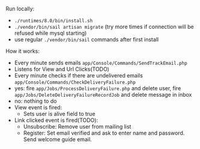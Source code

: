 Run locally:
   - `./runtimes/8.0/bin/install.sh`
   - `./vendor/bin/sail artisan migrate` (try more times if connection will be refused while mysql starting)
   - use regular `./vendor/bin/sail` commands after first install

How it works:
  - Every minute sends emails `app/Console/Commands/SendTrackEmail.php`
  - Listens for View and Url Clicks(TODO)
  - Every minute checks if there are undelivered emails `app/Console/Commands/CheckDeliveryFailure.php`
   - yes: fire `app/Jobs/ProcessDeliveryFailure.php` and delete user, fire `app/Jobs/DeleteDeliveryFailureRecordJob` and delete message in inbox
   - no: nothing to do
  - View event is fired:
     - Sets user is alive field to true
  - Link clicked event is fired(TODO):
     - Unsubscribe: Remove user from mailing list
     - Register: Set email verified and ask to enter name and password. Send welcome guide email.


